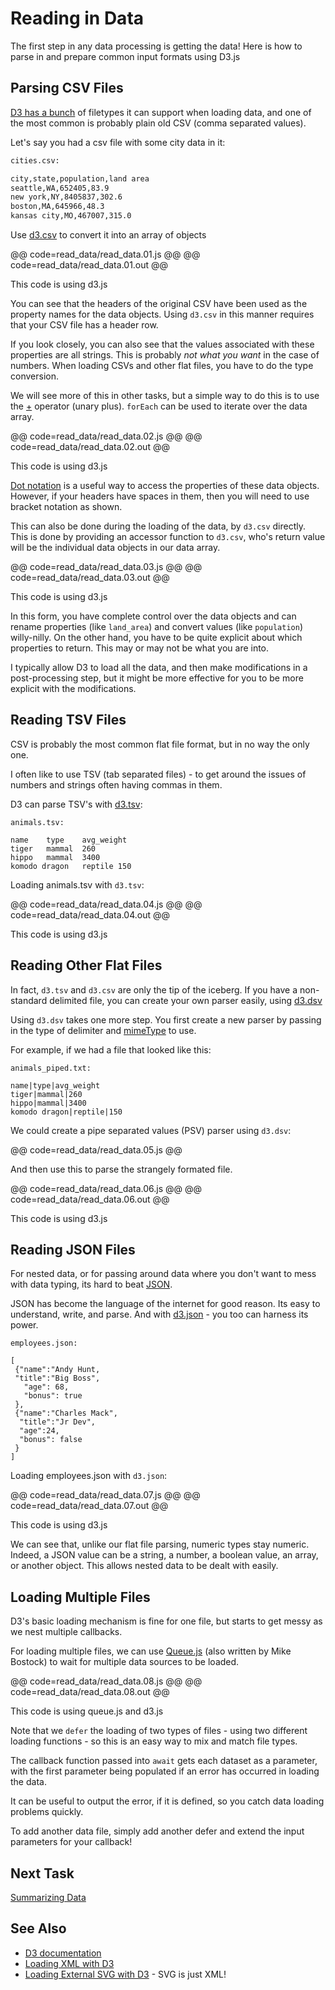 # Reading in Data

The first step in any data processing is getting the data! Here is how to parse in and prepare common input formats using D3.js

## Parsing CSV Files

[D3 has a bunch](https://github.com/mbostock/d3/wiki/Requests) of filetypes it can support when loading data, and one of the most common is probably plain old CSV (comma separated values).

Let's say you had a csv file with some city data in it:


```bash
cities.csv:

city,state,population,land area
seattle,WA,652405,83.9
new york,NY,8405837,302.6
boston,MA,645966,48.3
kansas city,MO,467007,315.0
```

Use [d3.csv](https://github.com/mbostock/d3/wiki/CSV) to convert it into an array of objects

@@ code=read_data/read_data.01.js @@
@@ code=read_data/read_data.01.out @@

<div class="aside">This code is using d3.js</div>

You can see that the headers of the original CSV have been used as the property names for the data objects. Using `d3.csv` in this manner requires that your CSV file has a header row.

If you look closely, you can also see that the values associated with these properties are all strings. This is probably _not what you want_ in the case of numbers. When loading CSVs and other flat files, you have to do the type conversion.

We will see more of this in other tasks, but a simple way to do this is to use the [+](https://developer.mozilla.org/en-US/docs/Web/JavaScript/Reference/Operators/Arithmetic_Operators#Unary_plus) operator (unary plus). `forEach` can be used to iterate over the data array.

@@ code=read_data/read_data.02.js @@
@@ code=read_data/read_data.02.out @@

<div class="aside">This code is using d3.js</div>

[Dot notation](https://developer.mozilla.org/en-US/docs/Web/JavaScript/Reference/Operators/Property_Accessors) is a useful way to access the properties of these data objects. However, if your headers have spaces in them, then you will need to use bracket notation as shown.


This can also be done during the loading of the data, by `d3.csv` directly. This is done by providing an accessor function to `d3.csv`, who's return value will be the individual data objects in our data array.

@@ code=read_data/read_data.03.js @@
@@ code=read_data/read_data.03.out @@

<div class="aside">This code is using d3.js</div>

In this form, you have complete control over the data objects and can rename properties (like `land_area`) and convert values (like `population`) willy-nilly.  On the other hand, you have to be quite explicit about which properties to return. This may or may not be what you are into.

I typically allow D3 to load all the data, and then make modifications in a post-processing step, but it might be more effective for you to be more explicit with the modifications.


## Reading TSV Files

CSV is probably the most common flat file format, but in no way the only one.

I often like to use TSV (tab separated files) - to get around the issues of numbers and strings often having commas in them.

D3 can parse TSV's with [d3.tsv](https://github.com/mbostock/d3/wiki/CSV#tsv):

```
animals.tsv:

name	type	avg_weight
tiger	mammal	260
hippo	mammal	3400
komodo dragon	reptile	150
```
Loading animals.tsv with `d3.tsv`:

@@ code=read_data/read_data.04.js @@
@@ code=read_data/read_data.04.out @@

<div class="aside">This code is using d3.js</div>

## Reading Other Flat Files

In fact, `d3.tsv` and `d3.csv` are only the tip of the iceberg. If you have a non-standard delimited file, you can create your own parser easily, using [d3.dsv](https://github.com/mbostock/d3/wiki/CSV#arbitrary-delimiters)

Using `d3.dsv` takes one more step. You first create a new parser by passing in the type of delimiter and [mimeType](http://en.wikipedia.org/wiki/Internet_media_type) to use.

For example, if we had a file that looked like this:
```
animals_piped.txt:

name|type|avg_weight
tiger|mammal|260
hippo|mammal|3400
komodo dragon|reptile|150
```
We could create a pipe separated values (PSV) parser using `d3.dsv`:

@@ code=read_data/read_data.05.js @@

And then use this to parse the strangely formated file.

@@ code=read_data/read_data.06.js @@
@@ code=read_data/read_data.06.out @@

<div class="aside">This code is using d3.js</div>

## Reading JSON Files

For nested data, or for passing around data where you don't want to mess with data typing, its hard to beat [JSON](http://json.org/).

JSON has become the language of the internet for good reason. Its easy to understand, write, and parse. And with [d3.json]() - you too can harness its power.


```
employees.json:

[
 {"name":"Andy Hunt,
 "title":"Big Boss",
   "age": 68,
   "bonus": true
 },
 {"name":"Charles Mack",
  "title":"Jr Dev",
  "age":24,
  "bonus": false
 }
]
```

Loading employees.json with `d3.json`:

@@ code=read_data/read_data.07.js @@
@@ code=read_data/read_data.07.out @@

<div class="aside">This code is using d3.js</div>

We can see that, unlike our flat file parsing, numeric types stay numeric. Indeed, a JSON value can be a string, a number, a boolean value, an array, or another object. This allows nested data to be dealt with easily.

## Loading Multiple Files

D3's basic loading mechanism is fine for one file, but starts to get messy as we nest multiple callbacks.

For loading multiple files, we can use [Queue.js](https://github.com/mbostock/queue) (also written by Mike Bostock) to wait for multiple data sources to be loaded.

@@ code=read_data/read_data.08.js @@
@@ code=read_data/read_data.08.out @@

<div class="aside">This code is using queue.js and d3.js</div>

Note that we `defer` the loading of two types of files - using two different loading functions - so this is an easy way to mix and match file types.

The callback function passed into `await` gets each dataset as a parameter, with the first parameter being populated if an error has occurred in loading the data.

It can be useful to output the error, if it is defined, so you catch data loading problems quickly.

To add another data file, simply add another defer and extend the input parameters for your callback!


## Next Task

[Summarizing Data](summarize_data.html)

## See Also

- [D3 documentation](https://github.com/mbostock/d3/wiki/Requests)
- [Loading XML with D3](https://github.com/mbostock/d3/wiki/Requests#d3_xml)
- [Loading External SVG with D3](http://bl.ocks.org/mbostock/1014829) - SVG is just XML!

